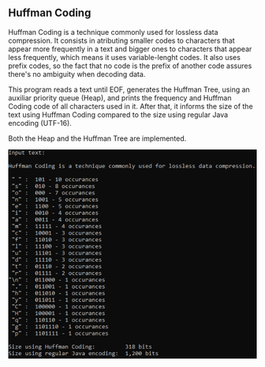 ## Huffman Coding

Huffman Coding is a technique commonly used for lossless data compression. It consists in atributing smaller codes to characters that appear more frequently in a text and bigger ones to characters that appear less frequently, which means it uses variable-lenght codes. It also uses prefix codes, so the fact that no code is the prefix of another code assures there's no ambiguity when decoding data.

This program reads a text until EOF, generates the Huffman Tree, using an auxiliar priority queue (Heap), and prints the frequency and Huffman Coding code of all characters used in it. After that, it informs the size of the text using Huffman Coding compared to the size using regular Java encoding (UTF-16).

Both the Heap and the Huffman Tree are implemented.

![image](img/execution.png)
